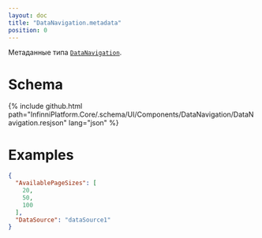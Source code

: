 ```yaml
---
layout: doc
title: "DataNavigation.metadata"
position: 0
---
```


Метаданные типа [`DataNavigation`](../).

# Schema

{% include github.html path="InfinniPlatform.Core/.schema/UI/Components/DataNavigation/DataNavigation.resjson" lang="json" %}

# Examples

```json
{
  "AvailablePageSizes": [
    20,
    50,
    100
  ],
  "DataSource": "dataSource1"
}
```
